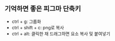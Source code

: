 ## 기억하면 좋은 피그마 단축키

- ctrl + g: 그룹화
- ctrl + shift + c: png로 복사
- ctrl + alt: 클릭한 채 드래그하면 요소 복사 및 붙여넣기
